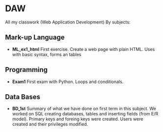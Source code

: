# DAW
All my classwork (Web Application Development)
By subjects:

## Mark-up Language
* **ML_ex1_html**
First exercise. Create a web page with plain HTML. Uses with basic syntax, forms an tables

## Programming
* **Exam1**
First exam with Python. Loops and conditionals.

## Data Bases
* **BD_1st**
Summary of what we have done on first term in this subject.
We worked on SQL creating databases, tables and inserting fields (from E/R model). Primary keys and foreing keys were created. 
Users were created and their privileges modified.